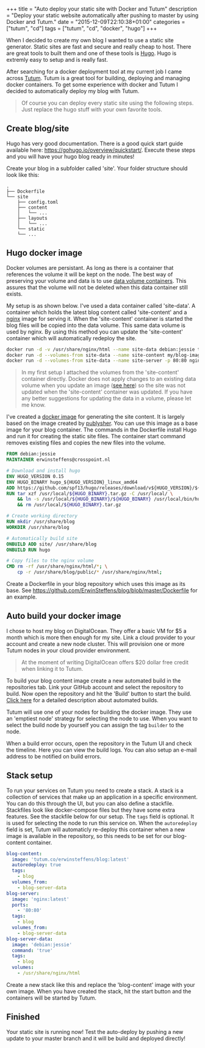 +++
title = "Auto deploy your static site with Docker and Tutum"
description = "Deploy your static website automatically after pushing to master by using Docker and Tutum."
date = "2015-12-09T22:10:38+01:00"
categories = ["tutum", "cd"]
tags = ["tutum", "cd", "docker", "hugo"]
+++

When I decided to create my own blog I wanted to use a static site generator. Static sites are fast and secure and really cheap to host. There are great tools to built them and one of these tools is [Hugo](https://gohugo.io). Hugo is extremly easy to setup and is really fast. 

After searching for a docker deployment tool at my current job I came across [Tutum](https://tutum.co). Tutum is a great tool for building, deploying and managing docker containers. To get some experience with docker and Tutum I decided to automatically deploy my blog with Tutum.

> Of course you can deploy every static site using the following steps. Just replace the hugo stuff with your own favorite tools.  

## Create blog/site

Hugo has very good documentation. There is a good quick start guide available here: https://gohugo.io/overview/quickstart/. Execute these steps and you will have your hugo blog ready in minutes!

Create your blog in a subfolder called 'site'. Your folder structure should look like this:  

	.
	├── Dockerfile
	└── site
	    ├── config.toml
	    ├── content
	    │   └── ...
	    ├── layouts
	    │   └── ...
	    └── static
		└── ...

## Hugo docker image

Docker volumes are persistant. As long as there is a container that references the volume it will be kept on the node. The best way of preserving your volume and data is to use [data volume containers](https://docs.docker.com/engine/userguide/dockervolumes/#creating-and-mounting-a-data-volume-container). This assures that the volume will not be deleted when this data container still exists.

My setup is as shown below. I've used a data container called 'site-data'. A container which holds the latest blog content called 'site-content' and a [nginx](https://github.com/nginxinc/docker-nginx) image for serving it. When the 'site-content' container is started the blog files will be copied into the data volume. This same data volume is used by nginx. By using this method you can update the 'site-content' container which will automatically redeploy the site.

``` bash
docker run -d -v /usr/share/nginx/html --name site-data debian:jessie true
docker run -d --volumes-from site-data --name site-content my/blog-image
docker run -d --volumes-from site-data --name site-server -p 80:80 nginx
```

> In my first setup I attached the volumes from the 'site-content' container directly. Docker does not apply changes to an existing data volume when you update an image ([see here](https://docs.docker.com/engine/userguide/dockervolumes/#data-volumes)) so the site was not updated when the 'site-content' container was updated. If you have any better suggestions for updating the data in a volume, please let me know.

I've created a [docker image](https://github.com/ErwinSteffens/docker-hugo) for generating the site content. It is largely based on the image created by [publysher](https://github.com/publysher/docker-hugo). You can use this image as a base image for your blog container. The commands in the Dockerfile install Hugo and run it for creating the static site files. The container start command removes existing files and copies the new files into the volume. 

``` Dockerfile
FROM debian:jessie
MAINTAINER erwinsteffens@crosspoint.nl

# Download and install hugo
ENV HUGO_VERSION 0.15
ENV HUGO_BINARY hugo_${HUGO_VERSION}_linux_amd64
ADD https://github.com/spf13/hugo/releases/download/v${HUGO_VERSION}/${HUGO_BINARY}.tar.gz /usr/local/
RUN tar xzf /usr/local/${HUGO_BINARY}.tar.gz -C /usr/local/ \
	&& ln -s /usr/local/${HUGO_BINARY}/${HUGO_BINARY} /usr/local/bin/hugo \
	&& rm /usr/local/${HUGO_BINARY}.tar.gz

# Create working directory
RUN mkdir /usr/share/blog
WORKDIR /usr/share/blog

# Automatically build site
ONBUILD ADD site/ /usr/share/blog
ONBUILD RUN hugo

# Copy files to the nginx volume
CMD rm -rf /usr/share/nginx/html/*; \
    cp -r /usr/share/blog/public/* /usr/share/nginx/html; 
```

Create a Dockerfile in your blog repository which uses this image as its base. See https://github.com/ErwinSteffens/blog/blob/master/Dockerfile for an example. 

## Auto build your docker image

I chose to host my blog on DigitalOcean. They offer a basic VM for $5 a month which is more then enough for my site. Link a cloud provider to your account and create a new node cluster. This will provision one or more Tutum nodes in your cloud provider environment. 

> At the moment of writing DigitalOcean offers $20 dollar free credit when linking it to Tutum.

To build your blog content image create a new automated build in the repositories tab. Link your GitHub account and select the repository to build. Now open the repository and hit the 'Build' button to start the build. [Click here](https://support.tutum.co/support/solutions/articles/5000638474-automated-builds) for a detailed description about automated builds. 

Tutum will use one of your nodes for building the docker image. They use an 'emptiest node' strategy for selecting the node to use. When you want to select the build node by yourself you can assign the tag `builder` to the node.

When a build error occurs, open the repository in the Tutum UI and check the timeline. Here you can view the build logs. You can also setup an e-mail address to be notified on build errors.

## Stack setup

To run your services on Tutum you need to create a stack. A stack is a collection of services that make up an application in a specific environment. You can do this through the UI, but you can also define a stackfile. Stackfiles look like docker-compose files but they have some extra features. See the stackfile below for our setup. The `tags` field is optional. It is used for selecting the node to run this service on. When the `autoredeploy` field is set, Tutum will automaticly re-deploy this container when a new image is available in the repository, so this needs to be set for our blog-content container.

``` yml
blog-content:
  image: 'tutum.co/erwinsteffens/blog:latest'
  autoredeploy: true
  tags:
    - blog
  volumes_from:
    - blog-server-data
blog-server:
  image: 'nginx:latest'
  ports:
    - '80:80'
  tags:
    - blog
  volumes_from:
    - blog-server-data
blog-server-data:
  image: 'debian:jessie'
  command: 'true'
  tags:
    - blog
  volumes:
    - /usr/share/nginx/html
```

Create a new stack like this and replace the 'blog-content' image with your own image. When you have created the stack, hit the start button and the containers will be started by Tutum. 

## Finished

Your static site is running now! Test the auto-deploy by pushing a new update to your master branch and it will be build and deployed directly!